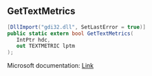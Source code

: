 ## GetTextMetrics

```csharp
[DllImport("gdi32.dll", SetLastError = true)]
public static extern bool GetTextMetrics(
   IntPtr hdc,
   out TEXTMETRIC lptm
);
```

Microsoft documentation: [Link](https://docs.microsoft.com/en-us/windows/win32/api/wingdi/nf-wingdi-gettextmetricsa)
